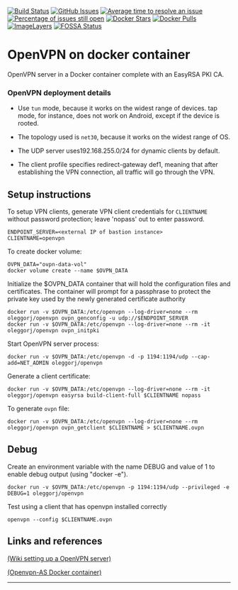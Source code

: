 [![Build Status](https://travis-ci.org/OlegGorj/openvpn-on-docker.svg?branch=master)](https://travis-ci.org/OlegGorj/openvpn-on-docker)
[![GitHub Issues](https://img.shields.io/github/issues/OlegGorJ/openvpn-on-docker.svg)](https://github.com/OlegGorJ/openvpn-on-docker/issues)
[![Average time to resolve an issue](http://isitmaintained.com/badge/resolution/OlegGorJ/openvpn-on-docker.svg)](http://isitmaintained.com/project/OlegGorJ/openvpn-on-docker "Average time to resolve an issue")
[![Percentage of issues still open](http://isitmaintained.com/badge/open/OlegGorJ/openvpn-on-docker.svg)](http://isitmaintained.com/project/OlegGorJ/openvpn-on-docker "Percentage of issues still open")
[![Docker Stars](https://img.shields.io/docker/stars/oleggorj/openvpn.svg)](https://hub.docker.com/r/oleggorj/openvpn/)
[![Docker Pulls](https://img.shields.io/docker/pulls/oleggorj/openvpn.svg)](https://hub.docker.com/r/oleggorj/openvpn/)
[![ImageLayers](https://images.microbadger.com/badges/image/oleggorj/openvpn.svg)](https://microbadger.com/#/images/oleggorj/openvpn)
[![FOSSA Status](https://app.fossa.io/api/projects/git%2Bgithub.com%2FOlegGorj%2Fopenvpn-on-docker.svg?type=shield)](https://app.fossa.io/projects/git%2Bgithub.com%2FOlegGorj%2Fopenvpn-on-docker?ref=badge_shield)

# OpenVPN on docker container

OpenVPN server in a Docker container complete with an EasyRSA PKI CA.

### OpenVPN deployment details

- Use `tun` mode, because it works on the widest range of devices. tap mode, for instance, does not work on Android, except if the device is rooted.

- The topology used is `net30`, because it works on the widest range of OS.

- The UDP server uses192.168.255.0/24 for dynamic clients by default.

- The client profile specifies redirect-gateway def1, meaning that after establishing the VPN connection, all traffic will go through the VPN.



## Setup instructions

To setup VPN clients, generate VPN client credentials for `CLIENTNAME` without password protection; leave 'nopass' out to enter password.

```
ENDPOINT_SERVER=<external IP of bastion instance>
CLIENTNAME=openvpn
```

To create docker volume:

```
OVPN_DATA="ovpn-data-vol"
docker volume create --name $OVPN_DATA
```

Initialize the $OVPN_DATA container that will hold the configuration files and certificates. The container will prompt for a passphrase to protect the private key used by the newly generated certificate authority

```
docker run -v $OVPN_DATA:/etc/openvpn --log-driver=none --rm oleggorj/openvpn ovpn_genconfig -u udp://$ENDPOINT_SERVER
docker run -v $OVPN_DATA:/etc/openvpn --log-driver=none --rm -it oleggorj/openvpn ovpn_initpki
```

Start OpenVPN server process:

```
docker run -v $OVPN_DATA:/etc/openvpn -d -p 1194:1194/udp --cap-add=NET_ADMIN oleggorj/openvpn
```

Generate a client certificate:

```
docker run -v $OVPN_DATA:/etc/openvpn --log-driver=none --rm -it oleggorj/openvpn easyrsa build-client-full $CLIENTNAME nopass
```

To generate `ovpn` file:

```
docker run -v $OVPN_DATA:/etc/openvpn --log-driver=none --rm oleggorj/openvpn ovpn_getclient $CLIENTNAME > $CLIENTNAME.ovpn
```


## Debug

Create an environment variable with the name DEBUG and value of 1 to enable debug output (using "docker -e").

```
docker run -v $OVPN_DATA:/etc/openvpn -p 1194:1194/udp --privileged -e DEBUG=1 oleggorj/openvpn
```

Test using a client that has openvpn installed correctly

```
openvpn --config $CLIENTNAME.ovpn
```


## Links and references

[(Wiki setting up a OpenVPN server)](https://wiki.alpinelinux.org/w/index.php?title=Setting_up_a_OpenVPN_server&redirect=no)

[(Openvpn-AS Docker container)](https://hub.docker.com/r/linuxserver/openvpn-as/)

---
